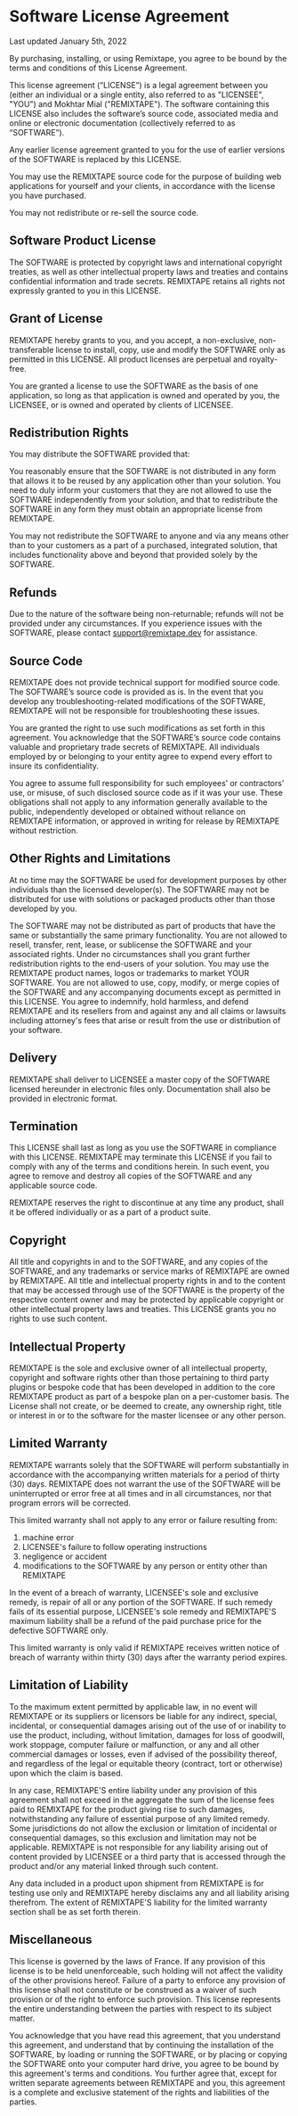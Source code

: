 # Software License Agreement

Last updated January 5th, 2022

By purchasing, installing, or using Remixtape, you agree to be bound by the terms and conditions of this License Agreement.

This license agreement (“LICENSE”) is a legal agreement between you (either an individual or a single entity, also referred to as "LICENSEE", "YOU") and Mokhtar Mial ("REMIXTAPE"). The software containing this LICENSE also includes the software’s source code, associated media and online or electronic documentation (collectively referred to as “SOFTWARE”).

Any earlier license agreement granted to you for the use of earlier versions of the SOFTWARE is replaced by this LICENSE.

You may use the REMIXTAPE source code for the purpose of building web applications for yourself and your clients, in accordance with the license you have purchased.

You may not redistribute or re-sell the source code.

## Software Product License

The SOFTWARE is protected by copyright laws and international copyright treaties, as well as other intellectual property laws and treaties and contains confidential information and trade secrets. REMIXTAPE retains all rights not expressly granted to you in this LICENSE.

## Grant of License

REMIXTAPE hereby grants to you, and you accept, a non-exclusive, non-transferable license to install, copy, use and modify the SOFTWARE only as permitted in this LICENSE. All product licenses are perpetual and royalty-free.

You are granted a license to use the SOFTWARE as the basis of one application, so long as that application is owned and operated by you, the LICENSEE, or is owned and operated by clients of LICENSEE.

## Redistribution Rights

You may distribute the SOFTWARE provided that:

You reasonably ensure that the SOFTWARE is not distributed in any form that allows it to be reused by any application other than your solution. You need to duly inform your customers that they are not allowed to use the SOFTWARE independently from your solution, and that to redistribute the SOFTWARE in any form they must obtain an appropriate license from REMIXTAPE.

You may not redistribute the SOFTWARE to anyone and via any means other than to your customers as a part of a purchased, integrated solution, that includes functionality above and beyond that provided solely by the SOFTWARE.

## Refunds

Due to the nature of the software being non-returnable; refunds will not be provided under any circumstances. If you experience issues with the SOFTWARE, please contact support@remixtape.dev for assistance.

## Source Code

REMIXTAPE does not provide technical support for modified source code. The SOFTWARE’s source code is provided as is. In the event that you develop any troubleshooting-related modifications of the SOFTWARE, REMIXTAPE will not be responsible for troubleshooting these issues.

You are granted the right to use such modifications as set forth in this agreement. You acknowledge that the SOFTWARE’s source code contains valuable and proprietary trade secrets of REMIXTAPE. All individuals employed by or belonging to your entity agree to expend every effort to insure its confidentiality.

You agree to assume full responsibility for such employees’ or contractors’ use, or misuse, of such disclosed source code as if it was your use. These obligations shall not apply to any information generally available to the public, independently developed or obtained without reliance on REMIXTAPE information, or approved in writing for release by REMIXTAPE without restriction.

## Other Rights and Limitations

At no time may the SOFTWARE be used for development purposes by other individuals than the licensed developer(s). The SOFTWARE may not be distributed for use with solutions or packaged products other than those developed by you.

The SOFTWARE may not be distributed as part of products that have the same or substantially the same primary functionality. You are not allowed to resell, transfer, rent, lease, or sublicense the SOFTWARE and your associated rights. Under no circumstances shall you grant further redistribution rights to the end-users of your solution. You may use the REMIXTAPE product names, logos or trademarks to market YOUR SOFTWARE. You are not allowed to use, copy, modify, or merge copies of the SOFTWARE and any accompanying documents except as permitted in this LICENSE. You agree to indemnify, hold harmless, and defend REMIXTAPE and its resellers from and against any and all claims or lawsuits including attorney's fees that arise or result from the use or distribution of your software.

## Delivery

REMIXTAPE shall deliver to LICENSEE a master copy of the SOFTWARE licensed hereunder in electronic files only. Documentation shall also be provided in electronic format.

## Termination

This LICENSE shall last as long as you use the SOFTWARE in compliance with this LICENSE. REMIXTAPE may terminate this LICENSE if you fail to comply with any of the terms and conditions herein. In such event, you agree to remove and destroy all copies of the SOFTWARE and any applicable source code.

REMIXTAPE reserves the right to discontinue at any time any product, shall it be offered individually or as a part of a product suite.

## Copyright

All title and copyrights in and to the SOFTWARE, and any copies of the SOFTWARE, and any trademarks or service marks of REMIXTAPE are owned by REMIXTAPE. All title and intellectual property rights in and to the content that may be accessed through use of the SOFTWARE is the property of the respective content owner and may be protected by applicable copyright or other intellectual property laws and treaties. This LICENSE grants you no rights to use such content.

## Intellectual Property

REMIXTAPE is the sole and exclusive owner of all intellectual property, copyright and software rights other than those pertaining to third party plugins or bespoke code that has been developed in addition to the core REMIXTAPE product as part of a bespoke plan on a per-customer basis. The License shall not create, or be deemed to create, any ownership right, title or interest in or to the software for the master licensee or any other person.

## Limited Warranty

REMIXTAPE warrants solely that the SOFTWARE will perform substantially in accordance with the accompanying written materials for a period of thirty (30) days. REMIXTAPE does not warrant the use of the SOFTWARE will be uninterrupted or error free at all times and in all circumstances, nor that program errors will be corrected.

This limited warranty shall not apply to any error or failure resulting from:

1. machine error
2. LICENSEE's failure to follow operating instructions
3. negligence or accident
4. modifications to the SOFTWARE by any person or entity other than REMIXTAPE

In the event of a breach of warranty, LICENSEE's sole and exclusive remedy, is repair of all or any portion of the SOFTWARE. If such remedy fails of its essential purpose, LICENSEE's sole remedy and REMIXTAPE'S maximum liability shall be a refund of the paid purchase price for the defective SOFTWARE only.

This limited warranty is only valid if REMIXTAPE receives written notice of breach of warranty within thirty (30) days after the warranty period expires.

## Limitation of Liability

To the maximum extent permitted by applicable law, in no event will REMIXTAPE or its suppliers or licensors be liable for any indirect, special, incidental, or consequential damages arising out of the use of or inability to use the product, including, without limitation, damages for loss of goodwill, work stoppage, computer failure or malfunction, or any and all other commercial damages or losses, even if advised of the possibility thereof, and regardless of the legal or equitable theory (contract, tort or otherwise) upon which the claim is based.

In any case, REMIXTAPE'S entire liability under any provision of this agreement shall not exceed in the aggregate the sum of the license fees paid to REMIXTAPE for the product giving rise to such damages, notwithstanding any failure of essential purpose of any limited remedy. Some jurisdictions do not allow the exclusion or limitation of incidental or consequential damages, so this exclusion and limitation may not be applicable. REMIXTAPE is not responsible for any liability arising out of content provided by LICENSEE or a third party that is accessed through the product and/or any material linked through such content.

Any data included in a product upon shipment from REMIXTAPE is for testing use only and REMIXTAPE hereby disclaims any and all liability arising therefrom. The extent of REMIXTAPE'S liability for the limited warranty section shall be as set forth therein.

## Miscellaneous

This license is governed by the laws of France. If any provision of this license is to be held unenforceable, such holding will not affect the validity of the other provisions hereof. Failure of a party to enforce any provision of this license shall not constitute or be construed as a waiver of such provision or of the right to enforce such provision. This license represents the entire understanding between the parties with respect to its subject matter.

You acknowledge that you have read this agreement, that you understand this agreement, and understand that by continuing the installation of the SOFTWARE, by loading or running the SOFTWARE, or by placing or copying the SOFTWARE onto your computer hard drive, you agree to be bound by this agreement's terms and conditions. You further agree that, except for written separate agreements between REMIXTAPE and you, this agreement is a complete and exclusive statement of the rights and liabilities of the parties.
